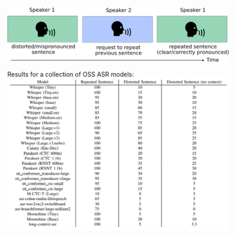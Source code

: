 ![Depiction of dataset format (corrupted sentence -> request to repeat sentence -> clear sentence](in-context-asr.png?raw=true)

Results for a collection of OSS ASR models:
![Results](results.png?raw=true)
